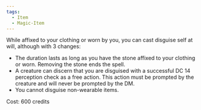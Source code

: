 ```yaml
---
tags:
  - Item
  - Magic-Item
---
```

While affixed to your clothing or worn by you, you can cast disguise self at will, although with 3 changes:
- The duration lasts as long as you have the stone affixed to your clothing or worn. Removing the stone ends the spell.
- A creature can discern that you are disguised with a successful DC 14 perception check as a free action. This action must be prompted by the creature and will never be prompted by the DM.
- You cannot disguise non-wearable items.

Cost: 600 credits